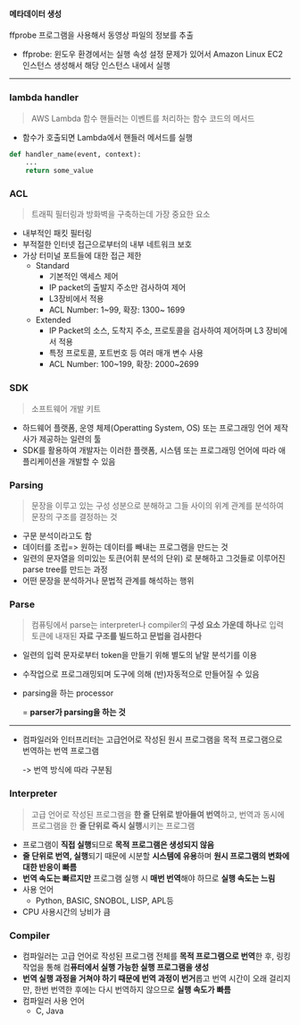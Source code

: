 #### 메타데이터 생성

ffprobe 프로그램을 사용해서 동영상 파일의 정보를 추출

- ffprobe: 윈도우 환경에서는 실행 속성 설정 문제가 있어서 Amazon Linux EC2 인스턴스 생성해서 해당 인스턴스 내에서 실행



----------

### lambda handler

> AWS Lambda 함수 핸들러는 이벤트를 처리하는 함수 코드의 메서드

- 함수가 호출되면 Lambda에서 핸들러 메서드를 실행

```python
def handler_name(event, context): 
    ...
    return some_value
```



### ACL

>  트래픽 필터링과 방화벽을 구축하는데 가장 중요한 요소

- 내부적인 패킷 필터링
- 부적절한 인터넷 접근으로부터의 내부 네트워크 보호
- 가상 터미널 포트들에 대한 접근 제한
  - Standard
    - 기본적인 액세스 제어
    - IP packet의 출발지 주소만 검사하여 제어
    - L3장비에서 적용
    - ACL Number: 1~99, 확장: 1300~ 1699
  - Extended
    - IP Packet의 소스, 도착지 주소, 프로토콜을 검사하여 제어하며 L3 장비에서 적용
    - 특정 프로토콜, 포트번호 등 여러 매개 변수 사용
    - ACL Number: 100~199, 확장: 2000~2699

### SDK

> 소프트웨어 개발 키트

- 하드웨어 플랫폼, 운영 체제(Operatting System, OS) 또는 프로그래밍 언어 제작사가 제공하는 일련의 툴
- SDK를 활용하여 개발자는 이러한 플랫폼, 시스템 또는 프로그래밍 언어에 따라 애플리케이션을 개발할 수 있음

### Parsing

> 문장을 이루고 있는 구성 성분으로 분해하고 그들 사이의 위계 관계를 분석하여 문장의 구조를 결정하는 것

- 구문 분석이라고도 함
- 데이터를 조립=> 원하는 데이터를 빼내는 프로그램을 만드는 것
- 일련의 문자열을 의미있는 토큰(어휘 분석의 단위) 로 분해하고 그것들로 이루어진 parse tree를 만드는 과정
- 어떤 문장을 분석하거나 문법적 관계를 해석하는 행위

### Parse

> 컴퓨팅에서 parse는 interpreter나 compiler의 **구성 요소 가운데 하나**로 입력 토큰에 내재된 **자료 구조를 빌드하고 문법을 검사한다**

- 일련의 입력 문자로부터 token을 만들기 위해 별도의 낱말 분석기를 이용

- 수작업으로 프로그래밍되며 도구에 의해 (반)자동적으로 만들어질 수 있음

- parsing을 하는 processor

  = **parser가 parsing을 하는 것**

  

--------



- 컴파일러와 인터프리터는 고급언어로 작성된 원시 프로그램을 목적 프로그램으로 번역하는 번역 프로그램

  -> 번역 방식에 따라 구분됨



### Interpreter

> 고급 언어로 작성된 프로그램을 **한 줄 단위로 받아들여 번역**하고, 번역과 동시에 프로그램을 한 **줄 단위로 즉시 실행**시키는 프로그램

- 프로그램이 **직접 실행**되므로 **목적 프로그램은 생성되지 않음**
- **줄 단위로 번역, 실행**되기 때문에 시분할 **시스템에 유용**하며 **원시 프로그램의 변화에 대한 반응이 빠름**
- **번역 속도는 빠르지만** 프로그램 실행 시 **매번 번역**해야 하므로 **실행 속도는 느림**
- 사용 언어
  - Python, BASIC, SNOBOL, LISP, APL등
- CPU 사용시간의 낭비가 큼



### Compiler

- 컴파일러는 고급 언어로 작성된 프로그램 전체를 **목적 프로그램으로 번역**한 후, 링킹 작업을 통해 컴**퓨터에서 실행 가능한 실행 프로그램을 생성**
- **번역 실행 과정을 거쳐야 하기 때문에 번역 과정이 번거**롭고 번역 시간이 오래 걸리지만, 한번 번역한 후에는 다시 번역하지 않으므로 **실행 속도가 빠름**
- 컴파일러 사용 언어
  - C, Java

